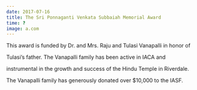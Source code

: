 ```yaml
---
date: 2017-07-16
title: The Sri Ponnaganti Venkata Subbaiah Memorial Award
time: ?
image: a.com
---
```


This award is funded by Dr. and Mrs. Raju and Tulasi Vanapalli in honor of

Tulasi’s father. The Vanapalli family has been active in IACA and

instrumental in the growth and success of the Hindu Temple in Riverdale.

The Vanapalli family has generously donated over $10,000 to the IASF.